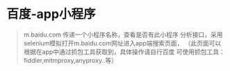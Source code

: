 # 百度-app小程序

> m.baidu.com
> 传递一个小程序名称，查看是否有此小程序
> 分析接口，采用selenium模拟打开m.baidu.com网址进入app端搜索页面， （此页面可以根据在app中通过抓包工具获取到，具体操作请自行百度  可使用抓包工具：fiddler,mitmproxy,anyproxy..等）
